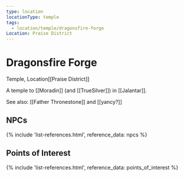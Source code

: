 ```yaml
---
type: location
locationType: temple
tags:
  - location/temple/dragonsfire-forge
Location: Praise District
---
```


# Dragonsfire Forge
Temple, <span class="dataview inline-field"><span class="inline-field-key">Location</span><span class="inline-field-value">[[Praise District]]</span></span>

A temple to [[Moradin]] (and [[TrueSilver]]) in [[Jalantar]]. 

See also: [[Father Thronestone]] and [[yancy?]]


## NPCs
{% include 'list-references.html', reference_data: npcs %}

## Points of Interest
{% include 'list-references.html', reference_data: points_of_interest %}
